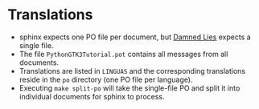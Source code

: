 Translations
============

- sphinx expects one PO file per document, but [Damned Lies](https://l10n.gnome.org/)
expects a single file.
- The file `PythonGTK3Tutorial.pot` contains all messages from all documents.
- Translations are listed in `LINGUAS` and the corresponding translations
  reside in the `po` directory (one PO file per language).
- Executing `make split-po` will take the single-file PO and split it into individual
  documents for sphinx to process.
